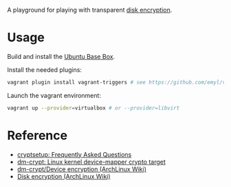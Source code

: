 A playground for playing with transparent [disk encryption](https://en.wikipedia.org/wiki/Disk_encryption).

# Usage

Build and install the [Ubuntu Base Box](https://github.com/rgl/ubuntu-vagrant).

Install the needed plugins:

```bash
vagrant plugin install vagrant-triggers # see https://github.com/emyl/vagrant-triggers
```

Launch the vagrant environment:

```bash
vagrant up --provider=virtualbox # or --provider=libvirt
```

# Reference

 * [cryptsetup: Frequently Asked Questions](https://gitlab.com/cryptsetup/cryptsetup/wikis/FrequentlyAskedQuestions)
 * [dm-crypt: Linux kernel device-mapper crypto target](https://gitlab.com/cryptsetup/cryptsetup/wikis/DMCrypt)
 * [dm-crypt/Device encryption (ArchLinux Wiki)](https://wiki.archlinux.org/index.php/Dm-crypt/Device_encryption)
 * [Disk encryption (ArchLinux Wiki)](https://wiki.archlinux.org/index.php/Disk_encryption)